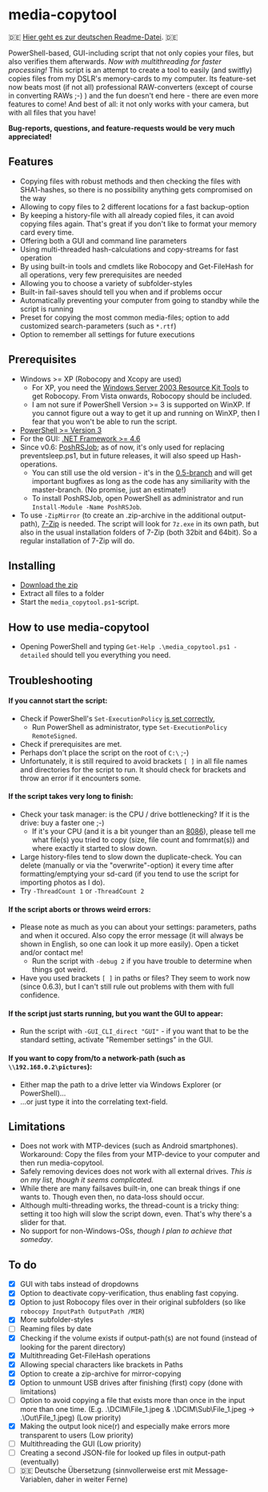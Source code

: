 # media-copytool
:de: [Hier geht es zur deutschen Readme-Datei](https://github.com/flolilo/media-copytool/blob/master/README_GER.md). :de:

PowerShell-based, GUI-including script that not only copies your files, but also verifies them afterwards. *Now with multithreading for faster processing!*
This script is an attempt to create a tool to easily (and switfly) copies files from my DSLR's memory-cards to my computer. Its feature-set now beats most (if not all) professional RAW-converters (except of course in converting RAWs ;-) ) and the fun doesn't end here - there are even more features to come! And best of all: it not only works with your camera, but with all files that you have!

**Bug-reports, questions, and feature-requests would be very much appreciated!**

## Features
- Copying files with robust methods and then checking the files with SHA1-hashes, so there is no possibility anything gets compromised on the way
- Allowing to copy files to 2 different locations for a fast backup-option
- By keeping a history-file with all already copied files, it can avoid copying files again. That's great if you don't like to format your memory card every time.
- Offering both a GUI and command line parameters
- Using multi-threaded hash-calculations and copy-streams for fast operation
- By using built-in tools and cmdlets like Robocopy and Get-FileHash for all operations, very few prerequisites are needed
- Allowing you to choose a variety of subfolder-styles
- Built-in fail-saves should tell you when and if problems occur
- Automatically preventing your computer from going to standby while the script is running
- Preset for copying the most common media-files; option to add customized search-parameters (such as `*.rtf`)
- Option to remember all settings for future executions

## Prerequisites
- Windows >= XP (Robocopy and Xcopy are used)
    - For XP, you need the [Windows Server 2003 Resource Kit Tools](https://www.microsoft.com/en-us/download/details.aspx?id=17657) to get Robocopy. From Vista onwards, Robocopy should be included.
    - I am not sure if PowerShell Version >= 3 is supported on WinXP. If you cannot figure out a way to get it up and running on WinXP, then I fear that you won't be able to run the script.
- [PowerShell >= Version 3](https://www.microsoft.com/en-us/download/details.aspx?id=50395)
- For the GUI: [.NET Framework >= 4.6](https://www.microsoft.com/en-us/download/details.aspx?id=55170)
- Since v0.6: [PoshRSJob](https://github.com/proxb/PoshRSJob); as of now, it's only used for replacing preventsleep.ps1, but in future releases, it will also speed up Hash-operations.
    - You can still use the old version - it's in the [0.5-branch](https://github.com/flolilo/media-copytool/archive/0.5---without-RSJob.zip) and will get important bugfixes as long as the code has any similiarity with the master-branch. (No promise, just an estimate!)
    - To install PoshRSJob, open PowerShell as administrator and run `Install-Module -Name PoshRSJob`.
- To use `-ZipMirror` (to create an .zip-archive in the additional output-path), [7-Zip](http://www.7-zip.org/) is needed. The script will look for `7z.exe` in its own path, but also in the usual installation folders of 7-Zip (both 32bit and 64bit). So a regular installation of 7-Zip will do.

## Installing
- [Download the zip](https://github.com/flolilo/media-copytool/archive/master.zip)
- Extract all files to a folder
- Start the `media_copytool.ps1`-script.

## How to use media-copytool
- Opening PowerShell and typing `Get-Help .\media_copytool.ps1 -detailed` should tell you everything you need.

## Troubleshooting
#### If you cannot start the script:
- Check if PowerShell's `Set-ExecutionPolicy` [is set correctly](https://superuser.com/a/106363/703240),
    - Run PowerShell as administrator, type `Set-ExecutionPolicy RemoteSigned`.
- Check if prerequisites are met.
- Perhaps don't place the script on the root of `C:\` ;-)
- Unfortunately, it is still required to avoid brackets `[ ]` in all file names and directories for the script to run. It should check for brackets and throw an error if it encounters some.

#### If the script takes very long to finish:
- Check your task manager: is the CPU / drive bottlenecking? If it is the drive: buy a faster one ;-)
    - If it's your CPU (and it is a bit younger than an [8086](https://en.wikipedia.org/wiki/8086)), please tell me what file(s) you tried to copy (size, file count and fomrmat(s)) and where exactly it started to slow down.
- Large history-files tend to slow down the duplicate-check. You can delete (manually or via the "overwrite"-option) it every time after formatting/emptying your sd-card (if you tend to use the script for importing photos as I do).
- Try `-ThreadCount 1` or `-ThreadCount 2`

#### If the script aborts or throws weird errors:
- Please note as much as you can about your settings: parameters, paths and when it occured. Also copy the error message (it will always be shown in English, so one can look it up more easily). Open a ticket and/or contact me!
    - Run the script with `-debug 2` if you have trouble to determine when things got weird.
- Have you used brackets `[ ]` in paths or files? They seem to work now (since 0.6.3), but I can't still rule out problems with them with full confidence.

#### If the script just starts running, but you want the GUI to appear:
- Run the script with `-GUI_CLI_direct "GUI"` - if you want that to be the standard setting, activate "Remember settings" in the GUI.

#### If you want to copy from/to a network-path (such as `\\192.168.0.2\pictures`):
- Either map the path to a drive letter via Windows Explorer (or PowerShell)...
- ...or just type it into the correlating text-field.

## Limitations
- Does not work with MTP-devices (such as Android smartphones). Workaround: Copy the files from your MTP-device to your computer and then run media-copytool.
- Safely removing devices does not work with all external drives. *This is on my list, though it seems complicated.*
- While there are many failsaves built-in, one can break things if one wants to. Though even then, no data-loss should occur.
- Although multi-threading works, the thread-count is a tricky thing: setting it too high will slow the script down, even. That's why there's a slider for that.
- No support for non-Windows-OSs, *though I plan to achieve that someday*.

## To do
- [x] GUI with tabs instead of dropdowns
- [x] Option to deactivate copy-verification, thus enabling fast copying.
- [x] Option to just Robocopy files over in their original subfolders (so like `robocopy InputPath OutputPath /MIR`)
- [x] More subfolder-styles
- [ ] Reaming files by date
- [x] Checking if the volume exists if output-path(s) are not found (instead of looking for the parent directory)
- [x] Multithreading Get-FileHash operations
- [x] Allowing special characters like brackets in Paths
- [x] Option to create a zip-archive for mirror-copying
- [x] Option to unmount USB drives after finishing (first) copy (done with limitations)
- [ ] Option to avoid copying a file that exists more than once in the input more than one time. (E.g. .\DCIM\File_1.jpeg & .\DCIM\Sub\File_1.jpeg -> .\Out\File_1.jpeg) (Low priority)
- [x] Making the output look nice(r) and especially make errors more transparent to users (Low priority)
- [ ] Multithreading the GUI (Low priority)
- [ ] Creating a second JSON-file for looked up files in output-path (eventually)
- [ ] :de: Deutsche Übersetzung (sinnvollerweise erst mit Message-Variablen, daher in weiter Ferne)
